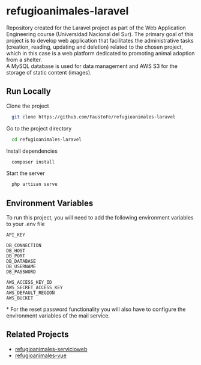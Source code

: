 # refugioanimales-laravel
Repository created for the Laravel project as part of the Web Application Engineering course (Universidad Nacional del Sur). The primary goal of this project is to develop web application that facilitates the administrative tasks (creation, reading, updating and deletion) related to the chosen project, which in this case is a web platform dedicated to promoting animal adoption from a shelter.\
A MySQL database is used for data management and AWS S3 for the storage of static content (images).

## Run Locally

Clone the project

```bash
  git clone https://github.com/FaustoFe/refugioanimales-laravel
```

Go to the project directory

```bash
  cd refugioanimales-laravel
```

Install dependencies

```bash
  composer install
```

Start the server

```bash
  php artisan serve
```

## Environment Variables

To run this project, you will need to add the following environment variables to your .env file

`API_KEY`

`DB_CONNECTION`\
`DB_HOST`\
`DB_PORT`\
`DB_DATABASE`\
`DB_USERNAME`\
`DB_PASSWORD`

`AWS_ACCESS_KEY_ID`\
`AWS_SECRET_ACCESS_KEY`\
`AWS_DEFAULT_REGION`\
`AWS_BUCKET`

\* For the reset password functionality you will also have to configure the environment variables of the mail service.

## Related Projects
 - [refugioanimales-servicioweb](https://github.com/FaustoFe/refugioanimales-servicioweb)
 - [refugioanimales-vue](https://github.com/FaustoFe/refugioanimales-vue)
